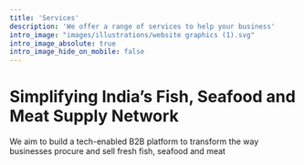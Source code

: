 ```yaml
---
title: 'Services'
description: 'We offer a range of services to help your business'
intro_image: "images/illustrations/website graphics (1).svg"
intro_image_absolute: true
intro_image_hide_on_mobile: false
---
```


# Simplifying India’s Fish, Seafood and Meat Supply Network

We aim to build a tech-enabled B2B platform to transform the way businesses procure and sell fresh fish, seafood and meat
